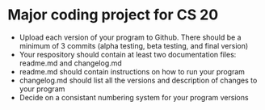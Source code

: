 # Major coding project for CS 20
* Upload each version of your program to Github. There should be a minimum of 3 commits (alpha testing, beta testing, and final version)
* Your respository should contain at least two documentation files: readme.md and changelog.md
* readme.md should contain instructions on how to run your program
* changelog.md should list all the versions and description of changes to your program
* Decide on a consistant numbering system for your program versions

